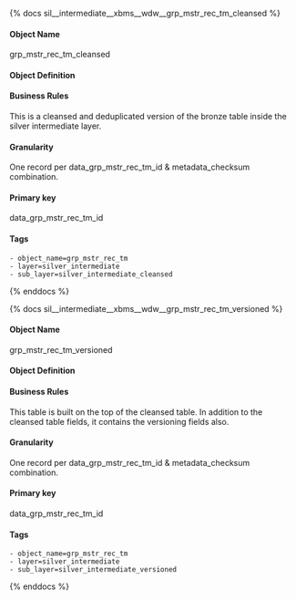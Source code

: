 {% docs sil__intermediate__xbms__wdw__grp_mstr_rec_tm_cleansed %}

#### Object Name
grp_mstr_rec_tm_cleansed

#### Object Definition


#### Business Rules
This is a cleansed and deduplicated version of the bronze table inside the silver intermediate layer.

#### Granularity
One record per data_grp_mstr_rec_tm_id & metadata_checksum combination.

#### Primary key
data_grp_mstr_rec_tm_id

#### Tags
    - object_name=grp_mstr_rec_tm
    - layer=silver_intermediate
    - sub_layer=silver_intermediate_cleansed

{% enddocs %}

{% docs sil__intermediate__xbms__wdw__grp_mstr_rec_tm_versioned %}

#### Object Name
grp_mstr_rec_tm_versioned

#### Object Definition


#### Business Rules
This table is built on the top of the cleansed table. In addition to the cleansed table fields, it contains the versioning fields also.

#### Granularity
One record per data_grp_mstr_rec_tm_id & metadata_checksum combination.

#### Primary key
data_grp_mstr_rec_tm_id

#### Tags
    - object_name=grp_mstr_rec_tm
    - layer=silver_intermediate
    - sub_layer=silver_intermediate_versioned

{% enddocs %}
